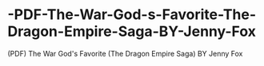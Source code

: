 # -PDF-The-War-God-s-Favorite-The-Dragon-Empire-Saga-BY-Jenny-Fox
(PDF) The War God's Favorite (The Dragon Empire Saga) BY Jenny Fox
